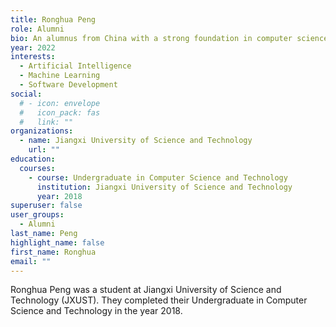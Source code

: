 ```yaml
---
title: Ronghua Peng
role: Alumni
bio: An alumnus from China with a strong foundation in computer science and technology.
year: 2022
interests:
  - Artificial Intelligence
  - Machine Learning
  - Software Development
social:
  # - icon: envelope
  #   icon_pack: fas
  #   link: ""
organizations:
  - name: Jiangxi University of Science and Technology
    url: ""
education:
  courses:
    - course: Undergraduate in Computer Science and Technology
      institution: Jiangxi University of Science and Technology
      year: 2018
superuser: false
user_groups:
  - Alumni
last_name: Peng
highlight_name: false
first_name: Ronghua
email: ""
---
```

Ronghua Peng was a student at Jiangxi University of Science and Technology (JXUST). They completed their Undergraduate in Computer Science and Technology in the year 2018.

